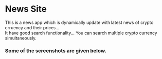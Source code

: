 # News Site
This is a news app which is dynamically update with latest news of crypto crruency and their prices...<br/>
It have good search functionality... You can search multiple crypto currency simultaneously.<br/>
### Some of the screenshots are given below.
